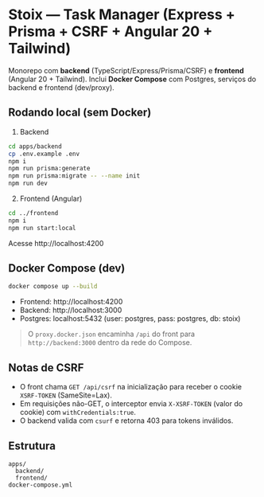 # Stoix — Task Manager (Express + Prisma + CSRF + Angular 20 + Tailwind)

Monorepo com **backend** (TypeScript/Express/Prisma/CSRF) e **frontend** (Angular 20 + Tailwind).
Inclui **Docker Compose** com Postgres, serviços do backend e frontend (dev/proxy).

## Rodando local (sem Docker)
1) Backend
```bash
cd apps/backend
cp .env.example .env
npm i
npm run prisma:generate
npm run prisma:migrate -- --name init
npm run dev
```

2) Frontend (Angular)
```bash
cd ../frontend
npm i
npm run start:local
```
Acesse http://localhost:4200

## Docker Compose (dev)
```bash
docker compose up --build
```
- Frontend: http://localhost:4200
- Backend: http://localhost:3000
- Postgres: localhost:5432 (user: postgres, pass: postgres, db: stoix)

> O `proxy.docker.json` encaminha `/api` do front para `http://backend:3000` dentro da rede do Compose.

## Notas de CSRF
- O front chama `GET /api/csrf` na inicialização para receber o cookie `XSRF-TOKEN` (SameSite=Lax).
- Em requisições não-GET, o interceptor envia `X-XSRF-TOKEN` (valor do cookie) com `withCredentials:true`.
- O backend valida com `csurf` e retorna 403 para tokens inválidos.

## Estrutura
```
apps/
  backend/
  frontend/
docker-compose.yml
```
